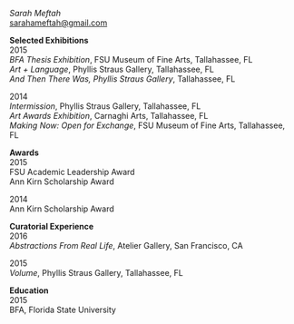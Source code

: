 *Sarah Meftah*  
sarahameftah@gmail.com

**Selected Exhibitions**  
2015  
*BFA Thesis Exhibition*, FSU Museum of Fine Arts, Tallahassee, FL  
*Art + Language*, Phyllis Straus Gallery, Tallahassee, FL  
*And Then There Was, Phyllis Straus Gallery*, Tallahassee, FL  

2014  
*Intermission*, Phyllis Straus Gallery, Tallahassee, FL  
*Art Awards Exhibition*, Carnaghi Arts, Tallahassee, FL  
*Making Now: Open for Exchange*, FSU Museum of Fine Arts, Tallahassee, FL

**Awards**  
2015  
FSU Academic Leadership Award  
Ann Kirn Scholarship Award  

2014  
Ann Kirn Scholarship Award

**Curatorial Experience**  
2016  
*Abstractions From Real Life*, Atelier Gallery, San Francisco, CA  

2015  
*Volume*, Phyllis Straus Gallery, Tallahassee, FL

**Education**  
2015  
BFA, Florida State University
